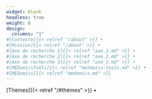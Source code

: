 ```yaml
---
widget: blank
headless: true
weight: 8
design:
  columns: "1"  
#[Contexte]{{< relref "/about" >}} • 
#[Mission]{{< relref "/about" >}} • 
#[Axe de recherche 1]{{< relref "axe_1.md" >}} • 
#[Axe de recherche 2]{{< relref "axe_2.md" >}} • 
#[Axe de recherche 3]{{< relref "axe_3.md" >}} • 
#[MEDomicsTools]{{< relref "medomics-tools.md" >}} • 
#[MEDomics]{{< relref "medomics.md" >}}
---
```


[Thèmes]{{< relref "/#thèmes" >}} • 

